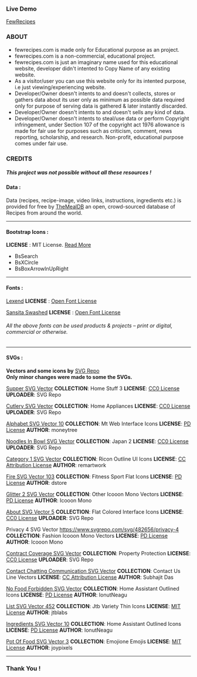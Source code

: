 ### Live Demo
[FewRecipes](https://ssbaraskar99.github.io/FewRecipes)

### ABOUT 
- fewrecipes.com is made only for Educational purpose as an project.
- fewrecipes.com is a non-commercial, educational project.
- fewrecipes.com is just an imaginary name used for this educational website, developer didn't intented to Copy Name of any existing website. 
- As a visitor/user you can use this website only for its intented purpose, i.e just viewing/experiencing website.
- Developer/Owner doesn't intents to and doesn't collects, stores or gathers data about its user only as minimum as possible data required only for purpose of serving data is gathered & later instantly discarded.
- Developer/Owner doesn't intents to and doesn't sells any kind of data.
- Developer/Owner doesn't intents to steal/use data or perform Copyright infringement, under Section 107 of the copyright act 1976 allowance is made for fair use for purposes such as criticism, comment, news reporting, scholarship, and research. Non-profit, educational purpose comes under fair use.


### **CREDITS**
##### This project was  not possible without all these resources !

#### Data :
Data (recipes, recipe-image, video links, instructions, ingredients etc.)  is provided for free by [TheMealDB](https://www.themealdb.com/ "TheMealDB") an open, crowd-sourced database of Recipes from around the world.

------------


#### Bootstrap Icons :
**LICENSE** : MIT License. [Read More](https://getbootstrap.com/docs/5.3/about/license/ "Read More")


- BsSearch
- BsXCircle
- BsBoxArrowInUpRight

------------

####  Fonts :

[Lexend](https://fonts.google.com/specimen/Lexend "Lexend")
**LICENSE** :  [Open Font License](https://scripts.sil.org/cms/scripts/page.php?site_id=nrsi&id=OFL "Open Font License")

[Sansita Swashed](https://fonts.google.com/specimen/Sansita+Swashed?query=Sansita+Swashed "Sansita Swashed")
**LICENSE** :  [Open Font License](https://scripts.sil.org/cms/scripts/page.php?site_id=nrsi&id=OFL "Open Font License")

###### All the above fonts can be used products & projects – print or digital, commercial or otherwise.
------------


#### **SVGs :**

**Vectors and some icons by** <a href="https://www.svgrepo.com" target="_blank">SVG Repo</a>	
**Only minor changes were made to some the SVGs.**

[Supper SVG Vector](https://www.svgrepo.com/svg/232888/supper "Supper SVG Vector")
**COLLECTION**: Home Stuff 3
**LICENSE**: [CC0 License](https://www.svgrepo.com/page/licensing#CC0 "CC0 License")
**UPLOADER**: SVG Repo

[Cutlery SVG Vector](https://www.svgrepo.com/svg/169804/cutlery "Cutlery SVG Vector")
**COLLECTION**: Home Appliances
**LICENSE**: [CC0 License](https://www.svgrepo.com/page/licensing#CC0 "CC0 License")
**UPLOADER**: SVG Repo

[Alphabet SVG Vector 10](https://www.svgrepo.com/svg/447895/alphabet "Alphabet SVG Vector 10")
**COLLECTION**: Mt Web Interface Icons
**LICENSE**: [PD License](https://www.svgrepo.com/page/licensing#PD "PD License")
**AUTHOR**: moneytree

[Noodles In Bowl SVG Vector](https://www.svgrepo.com/svg/20072/noodles-in-bowl "Noodles In Bowl SVG Vector")
**COLLECTION**: Japan 2
**LICENSE**: [CC0 License](https://www.svgrepo.com/page/licensing#CC0 "CC0 License")
**UPLOADER**: SVG Repo

[Category 1 SVG Vector](https://www.svgrepo.com/svg/356293/category-1 "Category 1 SVG Vector")
**COLLECTION**: Ricon Outline UI Icons
**LICENSE**: [CC Attribution License](https://www.svgrepo.com/page/licensing#CC%20Attribution "CC Attribution License")
**AUTHOR**: remartwork

[Fire SVG Vector 103](https://www.svgrepo.com/svg/506715/fire "Fire SVG Vector 103")
**COLLECTION**: Fitness Sport Flat Icons
**LICENSE**: [PD License](https://www.svgrepo.com/page/licensing#PD "PD License")
**AUTHOR**: dstore

[Glitter 2 SVG Vector](https://www.svgrepo.com/svg/477652/glitter-2 "Glitter 2 SVG Vector")
**COLLECTION**: Other Icooon Mono Vectors
**LICENSE**: [PD License](https://www.svgrepo.com/page/licensing#PD "PD License")
**AUTHOR**: Icooon Mono

[About SVG Vector 5](https://www.svgrepo.com/svg/475026/about "About SVG Vector 5")
**COLLECTION**: Flat Colored Interface Icons
**LICENSE**: [CC0 License](https://www.svgrepo.com/page/licensing#CC0 "CC0 License")
**UPLOADER**: SVG Repo

Privacy 4 SVG Vector
https://www.svgrepo.com/svg/482656/privacy-4
**COLLECTION**: Fashion Icooon Mono Vectors
**LICENSE**: [PD License](https://www.svgrepo.com/page/licensing#PD "PD License")
**AUTHOR**: Icooon Mono

[Contract Coverage SVG Vector](https://www.svgrepo.com/svg/101830/contract-coverage "Contract Coverage SVG Vector")
**COLLECTION**: Property Protection
**LICENSE**: [CC0 License](https://www.svgrepo.com/page/licensing#CC0 "CC0 License")
**UPLOADER**: SVG Repo

[Contact Chatting Communication SVG Vector](https://www.svgrepo.com/svg/415817/contact-chatting-communication "Contact Chatting Communication SVG Vector")
**COLLECTION**: Contact Us Line Vectors
**LICENSE**: [CC Attribution License](https://www.svgrepo.com/page/licensing#CC%20Attribution "CC Attribution License")
**AUTHOR**: Subhajit Das


[No Food Forbidden SVG Vector](https://www.svgrepo.com/svg/490882/no-food-forbidden "No Food Forbidden SVG Vector")
**COLLECTION**: Home Assistant Outlined Icons
**LICENSE**: [PD License](https://www.svgrepo.com/page/licensing#PD "PD License")
**AUTHOR**: IonutNeagu


[List SVG Vector 452](https://www.svgrepo.com/svg/473285/list "List SVG Vector 452")
**COLLECTION**: Jtb Variety Thin Icons
**LICENSE**: [MIT License](https://www.svgrepo.com/page/licensing#MIT "MIT License")
**AUTHOR**: jtblabs


[Ingredients SVG Vector 10](https://www.svgrepo.com/svg/490806/ingredients "Ingredients SVG Vector 10")
**COLLECTION**: Home Assistant Outlined Icons
**LICENSE**: [PD License](https://www.svgrepo.com/page/licensing#PD "PD License")
**AUTHOR**: IonutNeagu

[Pot Of Food SVG Vector 3](https://www.svgrepo.com/svg/402511/pot-of-food "Pot Of Food SVG Vector 3")
**COLLECTION**: Emojione Emojis
**LICENSE**: [MIT License](https://www.svgrepo.com/page/licensing#MIT "MIT License")
**AUTHOR**: joypixels


------------

### Thank You !
